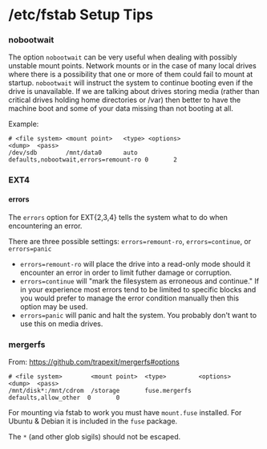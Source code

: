 # /etc/fstab Setup Tips

### nobootwait
The option `nobootwait` can be very useful when dealing with possibly unstable mount points. Network mounts or in the case of many local drives where there is a possibility that one or more of them could fail to mount at startup. `nobootwait` will instruct the system to continue booting even if the drive is unavailable. If we are talking about drives storing media (rather than critical drives holding home directories or /var) then better to have the machine boot and some of your data missing than not booting at all.

Example:
```
# <file system> <mount point>   <type> <options>                             <dump>  <pass>
/dev/sdb        /mnt/data0      auto   defaults,nobootwait,errors=remount-ro 0       2
```

### EXT4
#### errors
The `errors` option for EXT{2,3,4} tells the system what to do when encountering an error.

There are three possible settings: `errors=remount-ro`, `errors=continue`, or `errors=panic`

* `errors=remount-ro` will place the drive into a read-only mode should it encounter an error in order to limit futher damage or corruption.
* `errors=continue` will "mark the filesystem as erroneous and continue." If in your experience most errors tend to be limited to specific blocks and you would prefer to manage the error condition manually then this option may be used.
* `errors=panic` will panic and halt the system. You probably don't want to use this on media drives.

### mergerfs

From: https://github.com/trapexit/mergerfs#options

```
# <file system>        <mount point>  <type>         <options>             <dump>  <pass>
/mnt/disk*:/mnt/cdrom  /storage       fuse.mergerfs  defaults,allow_other  0       0
```

For mounting via fstab to work you must have `mount.fuse` installed. For Ubuntu & Debian it is included in the `fuse` package.

The `*` (and other glob sigils) should not be escaped.

